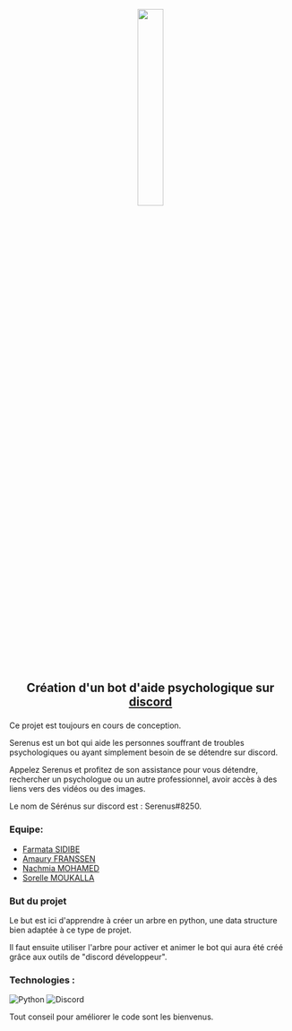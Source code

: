 <p align="center">
  <img width="30%" src="https://images.unsplash.com/photo-1507146153580-69a1fe6d8aa1?ixlib=rb-1.2.1&ixid=MnwxMjA3fDB8MHxwaG90by1wYWdlfHx8fGVufDB8fHx8&auto=format&fit=crop&w=1170&q=80" />
</p>

## <p align="center"> Création d'un bot d'aide psychologique sur <a href="https://discord.com/"> discord </a> </p>

Ce projet est toujours en cours de conception. 

Serenus est un bot qui aide les personnes souffrant de troubles psychologiques ou ayant simplement besoin de se détendre sur discord.<br/> 

Appelez Serenus et profitez de son assistance pour vous détendre, rechercher un psychologue ou un autre professionnel, avoir accès à des liens vers des vidéos ou des images.

Le nom de Sérénus sur discord est : Serenus#8250.

### Equipe: 

- [Farmata SIDIBE](https://github.com/Farmata-sidibe)
- [Amaury FRANSSEN](https://github.com/ExploryKod) 
- [Nachmia MOHAMED](https://github.com/Nachmia)
- [Sorelle MOUKALLA](https://github.com/MklSorelle)

### But du projet

Le but est ici d'apprendre à créer un arbre en python, une data structure bien adaptée à ce type de projet.

Il faut ensuite utiliser l'arbre pour activer et animer le bot qui aura été créé grâce aux outils de "discord développeur".

### Technologies : 
![Python](https://img.shields.io/badge/python-3670A0?style=for-the-badge&logo=python&logoColor=ffdd54)
![Discord](https://img.shields.io/badge/%3CServer%3E-%237289DA.svg?style=for-the-badge&logo=discord&logoColor=white)
   
Tout conseil pour améliorer le code sont les bienvenus.
